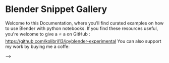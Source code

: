 # Blender Snippet Gallery 

Welcome to this Documentation, where you'll find curated examples on how to use Blender with python notebooks.
If you find these resources useful, you're welcome to give a ⭐ a on GitHub : https://github.com/kolibril13/ipyblender-experimental
You can also support my work by buying me a coffe:


<!-- 
Version A)
<video controls src="../video.mp4" title="Title"></video>

Version B)
<!-- Very strange but ONLY in index.md the videos have to be "video.mp4" and not "../video.mp4" -->
<!-- <video controls src="video.mp4" title="Title"></video> --> -->